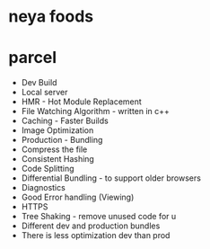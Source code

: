 # neya foods

# parcel
- Dev Build
- Local server
- HMR - Hot Module Replacement
- File Watching Algorithm - written in c++
- Caching - Faster Builds
- Image Optimization
- Production - Bundling
- Compress the file
- Consistent Hashing
- Code Splitting
- Differential Bundling - to support older browsers
- Diagnostics
- Good Error handling (Viewing)
- HTTPS
- Tree Shaking - remove unused code for u
- Different dev and production bundles
- There is less optimization dev than prod
